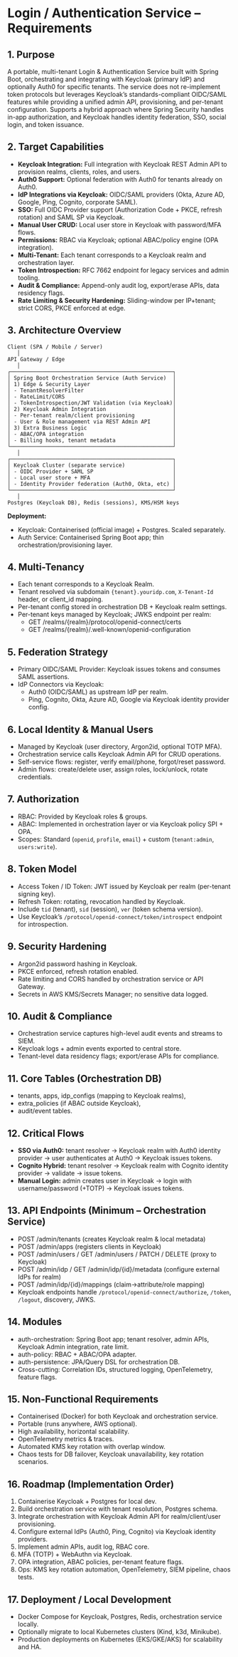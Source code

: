 # Login / Authentication Service – Requirements

## 1. Purpose
A portable, multi-tenant Login & Authentication Service built with Spring Boot, orchestrating and integrating with Keycloak (primary IdP) and optionally Auth0 for specific tenants. The service does not re-implement token protocols but leverages Keycloak’s standards-compliant OIDC/SAML features while providing a unified admin API, provisioning, and per-tenant configuration. Supports a hybrid approach where Spring Security handles in-app authorization, and Keycloak handles identity federation, SSO, social login, and token issuance.

## 2. Target Capabilities
- **Keycloak Integration:** Full integration with Keycloak REST Admin API to provision realms, clients, roles, and users.
- **Auth0 Support:** Optional federation with Auth0 for tenants already on Auth0.
- **IdP Integrations via Keycloak:** OIDC/SAML providers (Okta, Azure AD, Google, Ping, Cognito, corporate SAML).
- **SSO:** Full OIDC Provider support (Authorization Code + PKCE, refresh rotation) and SAML SP via Keycloak.
- **Manual User CRUD:** Local user store in Keycloak with password/MFA flows.
- **Permissions:** RBAC via Keycloak; optional ABAC/policy engine (OPA integration).
- **Multi-Tenant:** Each tenant corresponds to a Keycloak realm and orchestration layer.
- **Token Introspection:** RFC 7662 endpoint for legacy services and admin tooling.
- **Audit & Compliance:** Append-only audit log, export/erase APIs, data residency flags.
- **Rate Limiting & Security Hardening:** Sliding-window per IP+tenant; strict CORS, PKCE enforced at edge.

## 3. Architecture Overview
```
Client (SPA / Mobile / Server)
   │
API Gateway / Edge
   │
┌───────────────────────────────────────────────────┐
│ Spring Boot Orchestration Service (Auth Service)  │
│ 1) Edge & Security Layer                          │
│ - TenantResolverFilter                            │
│ - RateLimit/CORS                                  │
│ - TokenIntrospection/JWT Validation (via Keycloak)│
│ 2) Keycloak Admin Integration                     │
│ - Per-tenant realm/client provisioning            │
│ - User & Role management via REST Admin API       │
│ 3) Extra Business Logic                           │
│ - ABAC/OPA integration                            │
│ - Billing hooks, tenant metadata                  │
└───────────────────────────────────────────────────┘
   │
┌───────────────────────────────────────────────────┐
│ Keycloak Cluster (separate service)               │
│ - OIDC Provider + SAML SP                         │
│ - Local user store + MFA                          │
│ - Identity Provider federation (Auth0, Okta, etc) │
└───────────────────────────────────────────────────┘
   │
Postgres (Keycloak DB), Redis (sessions), KMS/HSM keys
```
**Deployment:**
- Keycloak: Containerised (official image) + Postgres. Scaled separately.
- Auth Service: Containerised Spring Boot app; thin orchestration/provisioning layer.

## 4. Multi-Tenancy
- Each tenant corresponds to a Keycloak Realm.
- Tenant resolved via subdomain `{tenant}.youridp.com`, `X-Tenant-Id` header, or client_id mapping.
- Per-tenant config stored in orchestration DB + Keycloak realm settings.
- Per-tenant keys managed by Keycloak; JWKS endpoint per realm:
  - GET /realms/{realm}/protocol/openid-connect/certs
  - GET /realms/{realm}/.well-known/openid-configuration

## 5. Federation Strategy
- Primary OIDC/SAML Provider: Keycloak issues tokens and consumes SAML assertions.
- IdP Connectors via Keycloak:
  - Auth0 (OIDC/SAML) as upstream IdP per realm.
  - Ping, Cognito, Okta, Azure AD, Google via Keycloak identity provider config.

## 6. Local Identity & Manual Users
- Managed by Keycloak (user directory, Argon2id, optional TOTP MFA).
- Orchestration service calls Keycloak Admin API for CRUD operations.
- Self-service flows: register, verify email/phone, forgot/reset password.
- Admin flows: create/delete user, assign roles, lock/unlock, rotate credentials.

## 7. Authorization
- RBAC: Provided by Keycloak roles & groups.
- ABAC: Implemented in orchestration layer or via Keycloak policy SPI + OPA.
- Scopes: Standard (`openid`, `profile`, `email`) + custom (`tenant:admin`, `users:write`).

## 8. Token Model
- Access Token / ID Token: JWT issued by Keycloak per realm (per-tenant signing key).
- Refresh Token: rotating, revocation handled by Keycloak.
- Include `tid` (tenant), `sid` (session), `ver` (token schema version).
- Use Keycloak’s `/protocol/openid-connect/token/introspect` endpoint for introspection.

## 9. Security Hardening
- Argon2id password hashing in Keycloak.
- PKCE enforced, refresh rotation enabled.
- Rate limiting and CORS handled by orchestration service or API Gateway.
- Secrets in AWS KMS/Secrets Manager; no sensitive data logged.

## 10. Audit & Compliance
- Orchestration service captures high-level audit events and streams to SIEM.
- Keycloak logs + admin events exported to central store.
- Tenant-level data residency flags; export/erase APIs for compliance.

## 11. Core Tables (Orchestration DB)
- tenants, apps, idp_configs (mapping to Keycloak realms),
- extra_policies (if ABAC outside Keycloak),
- audit/event tables.

## 12. Critical Flows
- **SSO via Auth0:** tenant resolver → Keycloak realm with Auth0 identity provider → user authenticates at Auth0 → Keycloak issues tokens.
- **Cognito Hybrid:** tenant resolver → Keycloak realm with Cognito identity provider → validate → issue tokens.
- **Manual Login:** admin creates user in Keycloak → login with username/password (+TOTP) → Keycloak issues tokens.

## 13. API Endpoints (Minimum – Orchestration Service)
- POST /admin/tenants (creates Keycloak realm & local metadata)
- POST /admin/apps (registers clients in Keycloak)
- POST /admin/users / GET /admin/users / PATCH / DELETE (proxy to Keycloak)
- POST /admin/idp / GET /admin/idp/{id}/metadata (configure external IdPs for realm)
- POST /admin/idp/{id}/mappings (claim→attribute/role mapping)
- Keycloak endpoints handle `/protocol/openid-connect/authorize`, `/token`, `/logout`, discovery, JWKS.

## 14. Modules
- auth-orchestration: Spring Boot app; tenant resolver, admin APIs, Keycloak Admin integration, rate limit.
- auth-policy: RBAC + ABAC/OPA adapter.
- auth-persistence: JPA/Query DSL for orchestration DB.
- Cross-cutting: Correlation IDs, structured logging, OpenTelemetry, feature flags.

## 15. Non-Functional Requirements
- Containerised (Docker) for both Keycloak and orchestration service.
- Portable (runs anywhere, AWS optional).
- High availability, horizontal scalability.
- OpenTelemetry metrics & traces.
- Automated KMS key rotation with overlap window.
- Chaos tests for DB failover, Keycloak unavailability, key rotation scenarios.

## 16. Roadmap (Implementation Order)
1. Containerise Keycloak + Postgres for local dev.
2. Build orchestration service with tenant resolution, Postgres schema.
3. Integrate orchestration with Keycloak Admin API for realm/client/user provisioning.
4. Configure external IdPs (Auth0, Ping, Cognito) via Keycloak identity providers.
5. Implement admin APIs, audit log, RBAC core.
6. MFA (TOTP) + WebAuthn via Keycloak.
7. OPA integration, ABAC policies, per-tenant feature flags.
8. Ops: KMS key rotation automation, OpenTelemetry, SIEM pipeline, chaos tests.

## 17. Deployment / Local Development
- Docker Compose for Keycloak, Postgres, Redis, orchestration service locally.
- Optionally migrate to local Kubernetes clusters (Kind, k3d, Minikube).
- Production deployments on Kubernetes (EKS/GKE/AKS) for scalability and HA.